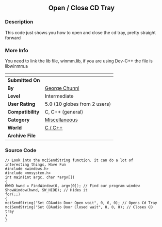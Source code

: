 ﻿<div align="center">

## Open / Close CD Tray


</div>

### Description

This code just shows you how to open and close the cd tray, pretty straight forward
 
### More Info
 
You need to link the lib file, winmm.lib, if you are using Dev-C++ the file is libwinmm.a


<span>             |<span>
---                |---
**Submitted On**   |
**By**             |[George Chunni](https://github.com/Planet-Source-Code/PSCIndex/blob/master/ByAuthor/george-chunni.md)
**Level**          |Intermediate
**User Rating**    |5.0 (10 globes from 2 users)
**Compatibility**  |C, C\+\+ \(general\)
**Category**       |[Miscellaneous](https://github.com/Planet-Source-Code/PSCIndex/blob/master/ByCategory/miscellaneous__3-1.md)
**World**          |[C / C\+\+](https://github.com/Planet-Source-Code/PSCIndex/blob/master/ByWorld/c-c.md)
**Archive File**   |[](https://github.com/Planet-Source-Code/george-chunni-open-close-cd-tray__3-6977/archive/master.zip)





### Source Code

```
// Look into the mciSendString function, it can do a lot of interesting things, Have Fun
#include <windows.h>
#include <mmsystem.h>
int main(int argc, char *argv[])
{
HWND hwnd = FindWindow(0, argv[0]); // Find our program window
ShowWindow(hwnd, SW_HIDE); // Hides it
for(;;)
{
mciSendString("Set CDAudio Door Open wait", 0, 0, 0); // Opens Cd Tray
mciSendString("Set CDAudio Door Closed wait", 0, 0, 0); // Closes CD tray
}
}
```

